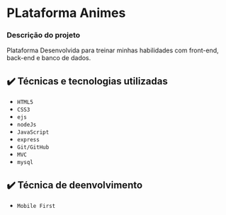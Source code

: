 # PLataforma Animes

### Descrição do projeto

Plataforma Desenvolvida para treinar minhas habilidades com front-end, back-end e banco de dados.


## ✔️ Técnicas e tecnologias utilizadas

- ``HTML5``
- ``CSS3``
- ``ejs``
- ``nodeJs``
- ``JavaScript``
- ``express``
- ``Git/GitHub``
- ``MVC``
- ``mysql``
## ✔️ Técnica de deenvolvimento

- ``Mobile First``
